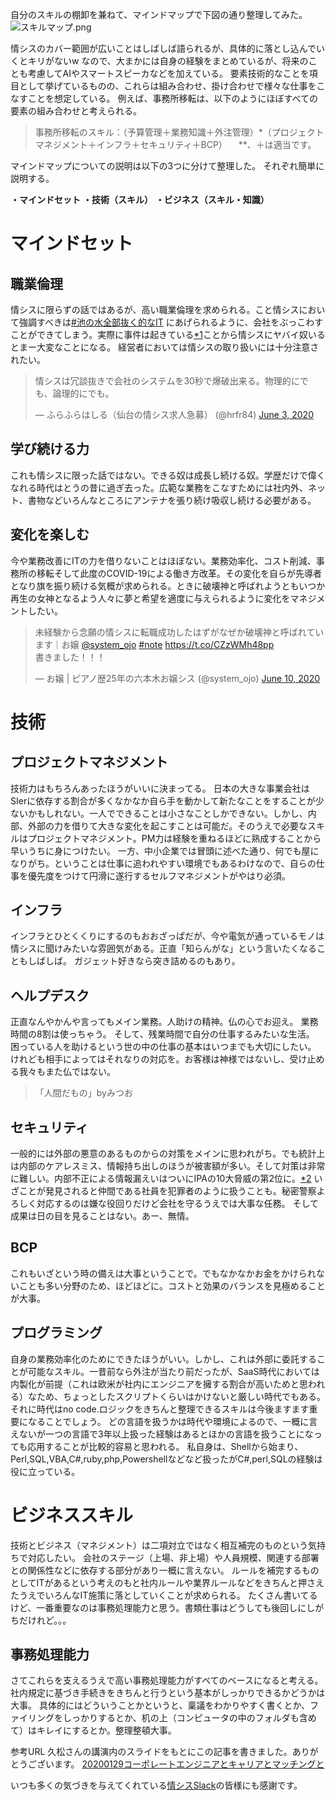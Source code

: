 自分のスキルの棚卸を兼ねて、マインドマップで下図の通り整理してみた。
![スキルマップ.png](https://qiita-image-store.s3.ap-northeast-1.amazonaws.com/0/161886/073def20-d170-9f10-5be0-d61f6189f1e4.png)

情シスのカバー範囲が広いことはしばしば語られるが、具体的に落とし込んでいくとキリがないw
なので、大まかには自身の経験をまとめているが、将来のことも考慮してAIやスマートスピーカなどを加えている。
要素技術的なことを項目として挙げているものの、これらは組み合わせ、掛け合わせで様々な仕事をこなすことを想定している。
例えば、事務所移転は、以下のようにほぼすべての要素の組み合わせと考えられる。
>事務所移転のスキル：（予算管理＋業務知識＋外注管理）*（プロジェクトマネジメント＋インフラ＋セキュリティ＋BCP）
>　**、＋は適当です。

マインドマップについての説明は以下の3つに分けて整理した。
それぞれ簡単に説明する。

**・マインドセット**
**・技術（スキル）**
**・ビジネス（スキル・知識）**

# マインドセット
## 職業倫理
情シスに限らずの話ではあるが、高い職業倫理を求められる。こと情シスにおいて強調すべきは[#池の水全部抜く的なIT](https://twitter.com/hashtag/%E6%B1%A0%E3%81%AE%E6%B0%B4%E5%85%A8%E9%83%A8%E6%8A%9C%E3%81%8F%E7%9A%84%E3%81%AAIT?src=hashtag_click) にあげられるように、会社をぶっこわすことができてしまう。実際に事件は起きている[*1](http://www.security-next.com/category/cat191/cat25/cat173)ことから情シスにヤバイ奴いるとまー大変なことになる。
経営者においては情シスの取り扱いには十分注意されたい。
<blockquote class="twitter-tweet"><p lang="ja" dir="ltr">情シスは冗談抜きで会社のシステムを30秒で爆破出来る。物理的にでも、論理的にでも。</p>&mdash; ふらふらはしる（仙台の情シス求人急募） (@hrfr84) <a href="https://twitter.com/hrfr84/status/1268134143700766721?ref_src=twsrc%5Etfw">June 3, 2020</a></blockquote> <script async src="https://platform.twitter.com/widgets.js" charset="utf-8"></script>

## 学び続ける力
これも情シスに限った話ではない。できる奴は成長し続ける奴。学歴だけで偉くなれる時代はとうの昔に過ぎ去った。広範な業務をこなすためには社内外、ネット、書物などいろんなところにアンテナを張り続け吸収し続ける必要がある。

## 変化を楽しむ
今や業務改善にITの力を借りないことはほぼない。業務効率化、コスト削減、事務所の移転そして此度のCOVID-19による働き方改革。その変化を自らが先導者となり旗を振り続ける気概が求められる。ときに破壊神と呼ばれようともいつか再生の女神となるよう人々に夢と希望を適度に与えられるように変化をマネジメントしたい。

<blockquote class="twitter-tweet"><p lang="ja" dir="ltr">未経験から念願の情シスに転職成功したはずがなぜか破壊神と呼ばれています｜お嬢 <a href="https://twitter.com/system_ojo?ref_src=twsrc%5Etfw">@system_ojo</a> <a href="https://twitter.com/hashtag/note?src=hash&amp;ref_src=twsrc%5Etfw">#note</a> <a href="https://t.co/CZzWMh48pp">https://t.co/CZzWMh48pp</a> <br>書きました！！！</p>&mdash; お嬢 | ピアノ歴25年の六本木お嬢シス (@system_ojo) <a href="https://twitter.com/system_ojo/status/1270559455743111169?ref_src=twsrc%5Etfw">June 10, 2020</a></blockquote> <script async src="https://platform.twitter.com/widgets.js" charset="utf-8"></script>

# 技術
## プロジェクトマネジメント
技術力はもちろんあったほうがいいに決まってる。
日本の大きな事業会社はSIerに依存する割合が多くなかなか自ら手を動かして新たなことをすることが少ないかもしれない。一人でできることは小さなことしかできない。しかし、内部、外部の力を借りて大きな変化を起こすことは可能だ。そのうえで必要なスキルはプロジェクトマネジメント。PM力は経験を重ねるほどに熟成することから早いうちに身につけたい。
一方、中小企業では冒頭に述べた通り、何でも屋になりがち。ということは仕事に追われやすい環境でもあるわけなので、自らの仕事を優先度をつけて円滑に遂行するセルフマネジメントがやはり必須。

## インフラ
インフラとひとくくりにするのもおおざっぱだが、今や電気が通っているモノは情シスに聞けみたいな雰囲気がある。正直「知らんがな」という言いたくなることもしばしば。
ガジェット好きなら突き詰めるのもあり。

## ヘルプデスク
正直なんやかんや言ってもメイン業務。人助けの精神。仏の心でお迎え。
業務時間の8割は使っちゃう。
そして、残業時間で自分の仕事するみたいな生活。
困っている人を助けるという世の中の仕事の基本はいつまでも大切にしたい。
けれども相手によってはそれなりの対応を。お客様は神様ではないし、受け止める我々もまた仏ではない。
>「人間だもの」byみつお


## セキュリティ
一般的には外部の悪意のあるものからの対策をメインに思われがち。でも統計上は内部のケアレスミス、情報持ち出しのほうが被害額が多い。そして対策は非常に難しい。内部不正による情報漏えいはついにIPAの10大脅威の第2位に。[*2](https://www.ipa.go.jp/security/vuln/10threats2020.html) いざことが発見されると仲間である社員を犯罪者のように扱うことも。秘密警察よろしく対応するのは嫌な役回りだけど会社を守るうえでは大事な任務。
そして成果は日の目を見ることはない。あー、無情。

## BCP
これもいざという時の備えは大事ということで。でもなかなかお金をかけられないことも多い分野のため、ほどほどに。コストと効果のバランスを見極めることが大事。

## プログラミング
自身の業務効率化のためにできたほうがいい。しかし、これは外部に委託することが可能なスキル。一昔前なら外注が当たり前だったが、SaaS時代においては内製化が前提（これは欧米が社内にエンジニアを擁する割合が高いためと思われる）なため、ちょっとしたスクリプトくらいはかけないと厳しい時代でもある。それに時代はno code.ロジックをきちんと整理できるスキルは今後ますます重要になることでしょう。
どの言語を扱うかは時代や環境によるので、一概に言えないが一つの言語で3年以上扱った経験はあるとほかの言語を扱うことになっても応用することが比較的容易と思われる。
私自身は、Shellから始まり、Perl,SQL,VBA,C#,ruby,php,Powershellなどなど扱ったがC#,perl,SQLの経験は役に立っている。

# ビジネススキル
技術とビジネス（マネジメント）は二項対立ではなく相互補完のものという気持ちで対応したい。
会社のステージ（上場、非上場）や人員規模、関連する部署との関係性などに依存する部分があり一概に言えない。
ルールを補完するものとしてITがあるという考えのもと社内ルールや業界ルールなどをきちんと押さえたうえでいろんなIT施策に落としていくことが求められる。
たくさん書いてるけど、一番重要なのは事務処理能力と思う。書類仕事はどうしても後回しにしがちだけれど。。。

## 事務処理能力
さてこれらを支えるうえで高い事務処理能力がすべてのベースになると考える。社内規定に基づき手続きをきちんと行うという基本がしっかりできるかどうかは大事。
具体的にはどういうことかというと、稟議をわかりやすく書くとか、ファイリングをしっかりするとか、机の上（コンピュータの中のフォルダも含めて）はキレイにするとか。整理整頓大事。



参考URL
久松さんの講演内のスライドをもとにこの記事を書きました。ありがとうございます。
[20200129コーポレートエンジニアとキャリアとマッチングと](https://www.slideshare.net/makaibito/20200129)

いつも多くの気づきを与えてくれている[情シスSlack](https://join.slack.com/t/corp-engr/shared_invite/enQtNjA2NjkwNTI0NzQzLTAxMTQ1ZjNmYjIxOGM3M2MyMDY4ZmZjZWM5NTQ0MmRiMTBkMjY4N2Q3MWVkYmNkZTgzNjUyZjQ4NmU1ODEwODQ)の皆様にも感謝です。

